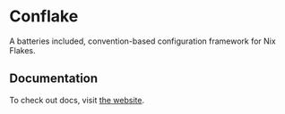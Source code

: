 # Conflake

A batteries included, convention-based configuration framework for Nix Flakes.

## Documentation

To check out docs, visit [the website](https://ratson.github.io/conflake/).
